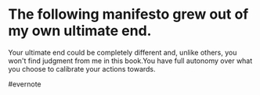 # The following manifesto grew out of my own ultimate end.

Your ultimate end could be completely different and, unlike others, you won't find judgment from me in this book.You have full autonomy over what you choose to calibrate your actions towards.

\#evernote

